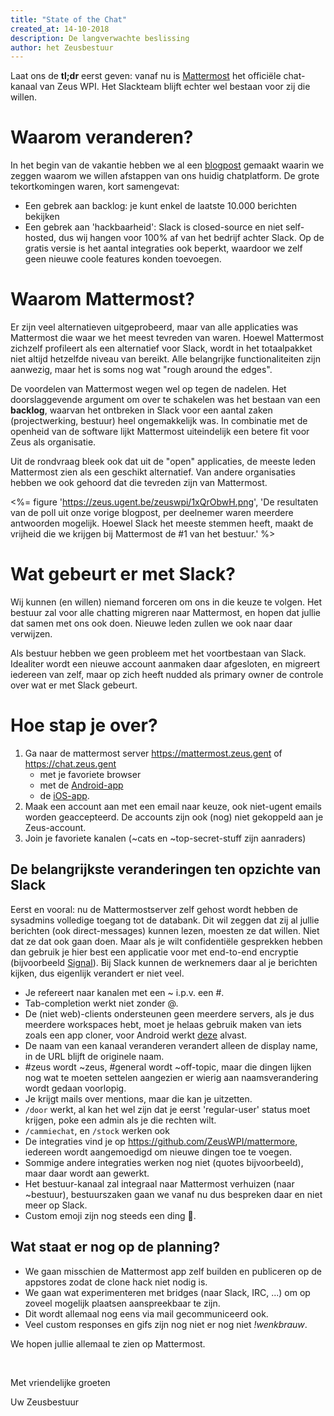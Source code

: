 ```yaml
---
title: "State of the Chat"
created_at: 14-10-2018
description: De langverwachte beslissing
author: het Zeusbestuur
---
```


Laat ons de **tl;dr** eerst geven: vanaf nu is [Mattermost](mattermost.zeus.gent) het officiële chat-kanaal van Zeus WPI. Het Slackteam blijft echter wel bestaan voor zij die willen.

# Waarom veranderen?

In het begin van de vakantie hebben we al een [blogpost](/blog/18-19/chat/) gemaakt waarin we zeggen waarom we willen afstappen van ons huidig chatplatform. De grote tekortkomingen waren, kort samengevat:

- Een gebrek aan backlog: je kunt enkel de laatste 10.000 berichten bekijken
- Een gebrek aan 'hackbaarheid': Slack is closed-source en niet self-hosted, dus wij hangen voor 100% af van het bedrijf achter Slack. Op de gratis versie is het aantal integraties ook beperkt, waardoor we zelf geen nieuwe coole features konden toevoegen.

# Waarom Mattermost?


Er zijn veel alternatieven uitgeprobeerd, maar van alle applicaties was Mattermost die waar we het meest tevreden van waren.
Hoewel Mattermost zichzelf profileert als een alternatief voor Slack, wordt in het totaalpakket niet altijd hetzelfde niveau van bereikt. 
Alle belangrijke functionaliteiten zijn aanwezig, maar het is soms nog wat "rough around the edges".

De voordelen van Mattermost wegen wel op tegen de nadelen. Het doorslaggevende argument om over te schakelen was het bestaan van een **backlog**, waarvan het ontbreken in Slack voor een aantal zaken (projectwerking, bestuur) heel ongemakkelijk was.
In combinatie met de openheid van de software lijkt Mattermost uiteindelijk een betere fit voor Zeus als organisatie.

Uit de rondvraag bleek ook dat uit de "open" applicaties, de meeste leden Mattermost zien als een geschikt alternatief. Van andere organisaties hebben we ook gehoord dat die tevreden zijn van Mattermost.

<%= figure 'https://zeus.ugent.be/zeuswpi/1xQrObwH.png', 'De resultaten van de poll uit onze vorige blogpost, per deelnemer waren meerdere antwoorden mogelijk. Hoewel Slack het meeste stemmen heeft, maakt de vrijheid die we krijgen bij Mattermost de #1 van het bestuur.' %>

# Wat gebeurt er met Slack?

Wij kunnen (en willen) niemand forceren om ons in die keuze te volgen. Het bestuur zal voor alle chatting migreren naar Mattermost, en hopen dat jullie dat samen met ons ook doen. Nieuwe leden zullen we ook naar daar verwijzen.

Als bestuur hebben we geen probleem met het voortbestaan van Slack. Idealiter wordt een nieuwe account aanmaken daar afgesloten, en migreert iedereen van zelf, maar op zich heeft nudded als primary owner de controle over wat er met Slack gebeurt.

# Hoe stap je over?

1. Ga naar de mattermost server <https://mattermost.zeus.gent> of <https://chat.zeus.gent>
    - met je favoriete browser
    - met de [Android-app](https://play.google.com/store/apps/details?id=com.mattermost.rn)
    - de [iOS-app](https://itunes.apple.com/us/app/mattermost/id1257222717?mt=8).
2. Maak een account aan met een email naar keuze, ook niet-ugent emails worden geaccepteerd. De accounts zijn ook (nog) niet gekoppeld aan je Zeus-account.
3. Join je favoriete kanalen (~cats en ~top-secret-stuff zijn aanraders)

## De belangrijkste veranderingen ten opzichte van Slack

Eerst en vooral: nu de Mattermostserver zelf gehost wordt hebben de sysadmins volledige toegang tot de databank. Dit wil zeggen dat zij al jullie berichten (ook direct-messages) kunnen lezen, moesten ze dat willen. Niet dat ze dat ook gaan doen. Maar als je wilt confidentiële gesprekken hebben dan gebruik je hier best een applicatie voor met end-to-end encryptie (bijvoorbeeld [Signal](https://www.signal.org/)). Bij Slack kunnen de werknemers daar al je berichten kijken, dus eigenlijk verandert er niet veel.

- Je refereert naar kanalen met een ~ i.p.v. een #.
- Tab-completion werkt niet zonder @.
- De (niet web)-clients ondersteunen geen meerdere servers, als je dus meerdere workspaces hebt, moet je helaas gebruik maken van iets zoals een app cloner, voor Android werkt [deze](https://play.google.com/store/apps/details?id=com.applisto.appcloner&hl=en) alvast.
- De naam van een kanaal veranderen verandert alleen de display name, in de URL blijft de originele naam.
- \#zeus wordt ~zeus, \#general wordt ~off-topic, maar die dingen lijken nog wat te moeten settelen aangezien er wierig aan naamsverandering wordt gedaan voorlopig.
- Je krijgt mails over mentions, maar die kan je uitzetten.
- `/door` werkt, al kan het wel zijn dat je eerst 'regular-user' status moet krijgen, poke een admin als je die rechten wilt.
- `/cammiechat`, en `/stock` werken ook
- De integraties vind je op <https://github.com/ZeusWPI/mattermore>, iedereen wordt aangemoedigd om nieuwe dingen toe te voegen.
- Sommige andere integraties werken nog niet (quotes bijvoorbeeld), maar daar wordt aan gewerkt.
- Het bestuur-kanaal zal integraal naar Mattermost verhuizen (naar ~bestuur), bestuurszaken gaan we vanaf nu dus bespreken daar en niet meer op Slack.
- Custom emoji zijn nog steeds een ding 🎉.

## Wat staat er nog op de planning?

- We gaan misschien de Mattermost app zelf builden en publiceren op de appstores zodat de clone hack niet nodig is.
- We gaan wat experimenteren met bridges (naar Slack, IRC, ...) om op zoveel mogelijk plaatsen aanspreekbaar te zijn.
- Dit wordt allemaal nog eens via mail gecommuniceerd ook.
- Veel custom responses en gifs zijn nog niet er nog niet _!wenkbrauw_.

We hopen jullie allemaal te zien op Mattermost.

<br/>

Met vriendelijke groeten

Uw Zeusbestuur
